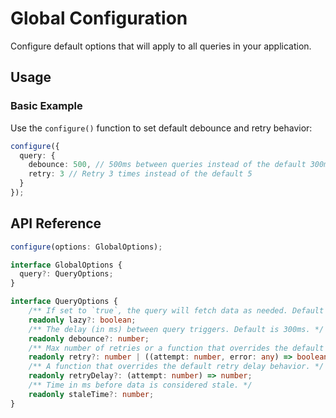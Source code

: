 # Global Configuration

Configure default options that will apply to all queries in your application.

## Usage

### Basic Example
Use the `configure()` function to set default debounce and retry behavior:

```typescript
configure({
  query: {
    debounce: 500, // 500ms between queries instead of the default 300ms
    retry: 3 // Retry 3 times instead of the default 5
  }
});
```

## API Reference

```typescript
configure(options: GlobalOptions);
```

```typescript
interface GlobalOptions {
  query?: QueryOptions;
}
```

```typescript
interface QueryOptions {
    /** If set to `true`, the query will fetch data as needed. Default is `true`. */
    readonly lazy?: boolean;
    /** The delay (in ms) between query triggers. Default is 300ms. */
    readonly debounce?: number;
    /** Max number of retries or a function that overrides the default retry behavior. Default is 5. */
    readonly retry?: number | ((attempt: number, error: any) => boolean);
    /** A function that overrides the default retry delay behavior. */
    readonly retryDelay?: (attempt: number) => number;
    /** Time in ms before data is considered stale. */
    readonly staleTime?: number;
}
```